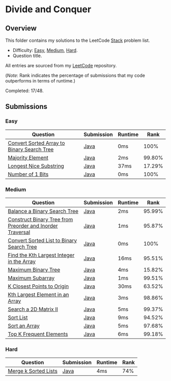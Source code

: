 # Divide and Conquer

## Overview
This folder contains my solutions to the LeetCode [Stack](https://leetcode.com/problem-list/divide-and-conquer/) problem list.
- Difficulty: [Easy](#easy), [Medium](#medium), [Hard](#hard).
- Question title.

All entries are sourced from my [LeetCode](https://github.com/shumarb/leetcode) repository.

(*Note*: Rank indicates the percentage of submissions that my code outperforms in terms of runtime.)

Completed: 17/48.

## Submissions
### Easy
| Question                                                                                                                            | Submission                                                                                                  | Runtime | Rank   |
|-------------------------------------------------------------------------------------------------------------------------------------|-------------------------------------------------------------------------------------------------------------|---------|--------|
| [Convert Sorted Array to Binary Search Tree](https://leetcode.com/problems/convert-sorted-array-to-binary-search-tree/description/) | [Java](https://github.com/shumarb/leetcode/blob/main/submissions/ConvertSortedArrayToBinarySearchTree.java) | 0ms     | 100%   |
| [Majority Element](https://leetcode.com/problems/majority-element/description/)                                                     | [Java](https://github.com/shumarb/leetcode/blob/main/submissions/MajorityElement.java)                      | 2ms     | 99.80% |
| [Longest Nice Substring](https://leetcode.com/problems/longest-nice-substring/description/)                                         | [Java](https://github.com/shumarb/leetcode/blob/main/submissions/LongestNiceSubstring.java)                 | 37ms    | 17.29% |
| [Number of 1 Bits](https://leetcode.com/problems/number-of-1-bits/description/)                                                     | [Java](https://github.com/shumarb/leetcode/blob/main/submissions/NumberOf1Bits.java)                        | 0ms     | 100%   |

### Medium
| Question                                                                                                                                                          | Submission                                                                                                                | Runtime | Rank   |
|-------------------------------------------------------------------------------------------------------------------------------------------------------------------|---------------------------------------------------------------------------------------------------------------------------|---------|--------|
| [Balance a Binary Search Tree](https://leetcode.com/problems/balance-a-binary-search-tree/description/)                                                           | [Java](https://github.com/shumarb/leetcode/blob/main/submissions/BalanceABinarySearchTree.java)                           | 2ms     | 95.99% |
| [Construct Binary Tree from Preorder and Inorder Traversal](https://leetcode.com/problems/construct-binary-tree-from-preorder-and-inorder-traversal/description/) | [Java](https://github.com/shumarb/leetcode/blob/main/submissions/ConstructBinaryTreeFromPreorderAndInorderTraversal.java) | 1ms     | 95.87% |
| [Convert Sorted List to Binary Search Tree](https://leetcode.com/problems/convert-sorted-list-to-binary-search-tree/description/)                                 | [Java](https://github.com/shumarb/leetcode/blob/main/submissions/ConvertSortedListToBinarySearchTree.java)                | 0ms     | 100%   |
| [Find the Kth Largest Integer in the Array](https://leetcode.com/problems/find-the-kth-largest-integer-in-the-array/description/)                                 | [Java](https://github.com/shumarb/leetcode/blob/main/submissions/FindTheKthLargestIntegerInTheArray.java)                 | 16ms    | 95.51% |
| [Maximum Binary Tree](https://leetcode.com/problems/maximum-binary-tree/description/)                                                                             | [Java](https://github.com/shumarb/leetcode/blob/main/submissions/MaximumBinaryTree.java)                                  | 4ms     | 15.82% |
| [Maximum Subarray](https://leetcode.com/problems/maximum-subarray/description/)                                                                                   | [Java](https://github.com/shumarb/leetcode/blob/main/submissions/MaximumSubarray.java)                                    | 1ms     | 99.51% |
| [K Closest Points to Origin](https://leetcode.com/problems/k-closest-points-to-origin/description/)                                                               | [Java](https://github.com/shumarb/leetcode/blob/main/submissions/KClosestPointsToOrigin.java)                             | 30ms    | 63.52% |
| [Kth Largest Element in an Array](https://leetcode.com/problems/kth-largest-element-in-an-array/description/)                                                     | [Java](https://github.com/shumarb/leetcode/blob/main/submissions/KthLargestElementInAnArray.java)                         | 3ms     | 98.86% |
| [Search a 2D Matrix II](https://leetcode.com/problems/search-a-2d-matrix-ii/description/)                                                                         | [Java](https://github.com/shumarb/leetcode/blob/main/submissions/SearchA2DMatrixTwo.java)                                 | 5ms     | 99.37% |
| [Sort List](https://leetcode.com/problems/sort-list/description/)                                                                                                 | [Java](https://github.com/shumarb/leetcode/blob/main/submissions/SortList.java)                                           | 9ms     | 94.52% |
| [Sort an Array](https://leetcode.com/problems/sort-an-array/description/)                                                                                         | [Java](https://github.com/shumarb/leetcode/blob/main/submissions/SortAnArray.java)                                        | 5ms     | 97.68% |
| [Top K Frequent Elements](https://leetcode.com/problems/top-k-frequent-elements/description/)                                                                     | [Java](https://github.com/shumarb/leetcode/blob/main/submissions/TopKFrequentElements.java)                               | 6ms     | 99.18% |

### Hard
| Question                                                                                | Submission                                                                               | Runtime | Rank |
|-----------------------------------------------------------------------------------------|------------------------------------------------------------------------------------------|---------|------|
| [Merge k Sorted Lists](https://leetcode.com/problems/merge-k-sorted-lists/description/) | [Java](https://github.com/shumarb/leetcode/blob/main/submissions/MergeKSortedLists.java) | 4ms     | 74%  |
